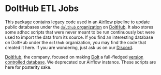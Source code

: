 # DoltHub ETL Jobs

This package contains legacy code used in an [Airflow](https://airflow.apache.org/) pipeline to update public databases under the 
[`dolthub` organization](https://www.dolthub.com/organizations/dolthub) on [DoltHub](https://www.dolthub.com). It also stores some 
adhoc scripts that were never meant to be run continuously but were used to import the data from its source. If you find an 
interesting database on DoltHub under the `dolthub` organization, you may find the code that created it here. If you are wondering,
just ask us on our [Discord](https://discord.com/invite/RFwfYpu).

[DoltHub](https://www.dolthub.com), the company, focused on making [Dolt](https://github.com/dolthub/dolt) a full-fledged
[version controlled database](https://www.dolthub.com/blog/2021-09-17-database-version-control/). We deprecated our Airflow
instance. These scripts are here for posterity sake.
